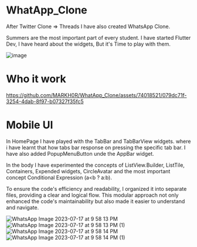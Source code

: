 # WhatApp_Clone
After Twitter Clone => Threads
I have also created WhatsApp Clone.

Summers are the most important part of every student. I have started Flutter Dev, I have heard about the widgets, But it's Time to play with them. 


![image](https://github.com/MARKH0R/WhatApp_Clone/assets/74018521/6f6d0ddb-a8b2-42ff-9d7c-ee0f33536de3)

# Who it work


https://github.com/MARKH0R/WhatApp_Clone/assets/74018521/079dc71f-3254-4dab-8f97-b07327f35fc5



# Mobile UI
In HomePage I have played with the TabBar and TabBarView widgets. where i have learnt that how tabs bar response on pressing the specific tab bar. I have also added PopupMenuButton unde the AppBar widget. 

In the body I have experimented the concepts of ListView.Builder, ListTile, Containers, Expended widgets, CircleAvatar and the most important concept Conditional Expression (a<b ? a:b).

To ensure the code's efficiency and readability, I organized it into separate files, providing a clear and logical flow. This modular approach not only enhanced the code's maintainability but also made it easier to understand and navigate.

![WhatsApp Image 2023-07-17 at 9 58 13 PM](https://github.com/MARKH0R/WhatApp_Clone/assets/74018521/28ccc57b-5c8a-47c1-8490-7a9ac2d2b582)
![WhatsApp Image 2023-07-17 at 9 58 13 PM (1)](https://github.com/MARKH0R/WhatApp_Clone/assets/74018521/a1304daf-4348-44f0-a2da-3d314c8b4222)
![WhatsApp Image 2023-07-17 at 9 58 14 PM](https://github.com/MARKH0R/WhatApp_Clone/assets/74018521/1825f9c4-a0de-49b6-9c15-34531757b6fa)
![WhatsApp Image 2023-07-17 at 9 58 14 PM (1)](https://github.com/MARKH0R/WhatApp_Clone/assets/74018521/f4a9b8e5-14eb-4604-962b-7ba7b9d11930)
